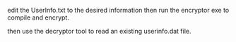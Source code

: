 edit the UserInfo.txt to the desired information then run the encryptor exe to compile and encrypt.

then use the decryptor tool to read an existing userinfo.dat file.
